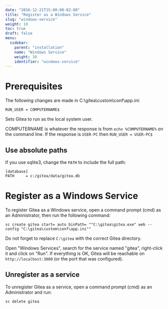 ```yaml
---
date: "2016-12-21T15:00:00-02:00"
title: "Register as a Windows Service"
slug: "windows-service"
weight: 10
toc: true
draft: false
menu:
  sidebar:
    parent: "installation"
    name: "Windows Service"
    weight: 30
    identifier: "windows-service"
---
```


# Prerequisites

The following changes are made in C:\gitea\custom\conf\app.ini:

```
RUN_USER = COMPUTERNAME$
```

Sets Gitea to run as the local system user.

COMPUTERNAME is whatever the response is from `echo %COMPUTERNAME%` on the command line. If the response is `USER-PC` then `RUN_USER = USER-PC$`

## Use absolute paths

If you use sqlite3, change the `PATH` to include the full path:

```
[database]
PATH     = c:/gitea/data/gitea.db
```

# Register as a Windows Service

To register Gitea as a Windows service, open a command prompt (cmd) as an Administrator,
then run the following command:

```
sc create gitea start= auto binPath= ""C:\gitea\gitea.exe" web --config "C:\gitea\custom\conf\app.ini""
```

Do not forget to replace `C:\gitea` with the correct Gitea directory.

Open "Windows Services", search for the service named "gitea", right-click it and click on
"Run". If everything is OK, Gitea will be reachable on `http://localhost:3000` (or the port
that was configured).

## Unregister as a service

To unregister Gitea as a service, open a command prompt (cmd) as an Administrator and run:

```
sc delete gitea
```
